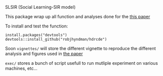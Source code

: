 SLSIR (Social Learning-SIR model)

This package wrap up all function and analyses done for the [this paper](https://www.medrxiv.org/content/10.1101/2020.06.08.20126029v1)
 

To install and test the function:
```
install.packages("devtools")
devtools::install_github("robjhyndman/hdrcde")
```

Soon `vignettes/` will store the different vignette to reproduce the different analysis and figures used in [the paper](https://www.medrxiv.org/content/10.1101/2020.06.08.20126029v1)

`exec/` stores a bunch of script usefull to run mutliple experiment on various machines, etc...
